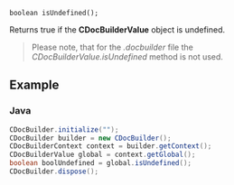 `boolean isUndefined();`

Returns true if the **CDocBuilderValue** object is undefined.

> Please note, that for the *.docbuilder* file the *CDocBuilderValue.isUndefined* method is not used.

## Example

### Java

``` java
CDocBuilder.initialize("");
CDocBuilder builder = new CDocBuilder();
CDocBuilderContext context = builder.getContext();
CDocBuilderValue global = context.getGlobal();
boolean boolUndefined = global.isUndefined();
CDocBuilder.dispose();
```
